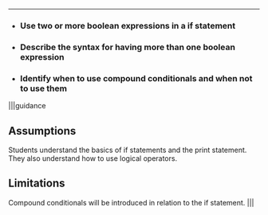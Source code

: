 ----------

* ### Use two or more boolean expressions in a if statement
* ### Describe the syntax for having more than one boolean expression
* ### Identify when to use compound conditionals and when not to use them

|||guidance
## Assumptions
Students understand the basics of if statements and the print statement. They also understand how to use logical operators.

## Limitations
Compound conditionals will be introduced in relation to the if statement.
|||